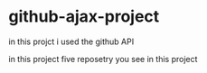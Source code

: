 # github-ajax-project

in this projct i used the github API

in this project five reposetry you see in this project
